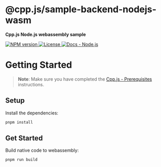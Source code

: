 # @cpp.js/sample-backend-nodejs-wasm
**Cpp.js Node.js webassembly sample**  

<a href="https://www.npmjs.com/package/@cpp.js/sample-backend-nodejs-wasm">
    <img alt="NPM version" src="https://img.shields.io/npm/v/@cpp.js/sample-backend-nodejs-wasm?style=for-the-badge" />
</a>
<a href="https://github.com/bugra9/cpp.js/blob/main/LICENSE">
    <img alt="License" src="https://img.shields.io/github/license/bugra9/cpp.js?style=for-the-badge" />
</a>
<a href="https://cpp.js.org/docs/guide/integrate-into-existing-project/nodejs">
    <img alt="Docs - Node.js" src="https://img.shields.io/badge/Docs_-_Node.js-20B2AA?style=for-the-badge" />
</a>

# Getting Started

>**Note**: Make sure you have completed the [Cpp.js - Prerequisites](https://cpp.js.org/docs/guide/getting-started/prerequisites) instructions.

## Setup

Install the dependencies:

```bash
pnpm install
```

## Get Started

Build native code to webassembly:

```bash
pnpm run build
```
